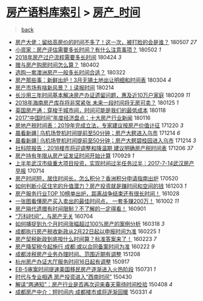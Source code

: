 [房产语料库索引](../../README.md)  > [房产_时间](房产_时间.md)
====
> [back](../README.md)

- [房产大佬：留给高房价的时间不多了！这一次，被打脸的会是谁？](http://jkwz.applinzi.com/ittc/7100302652737061898.html#%E6%88%BF%E4%BA%A7%E5%A4%A7%E4%BD%AC%EF%BC%9A%E7%95%99%E7%BB%99%E9%AB%98%E6%88%BF%E4%BB%B7%E7%9A%84%E6%97%B6%E9%97%B4%E4%B8%8D%E5%A4%9A%E4%BA%86%EF%BC%81%E8%BF%99%E4%B8%80%E6%AC%A1%EF%BC%8C%E8%A2%AB%E6%89%93%E8%84%B8%E7%9A%84%E4%BC%9A%E6%98%AF%E8%B0%81%EF%BC%9F) 180507 *27* 
- [小资家：房产评估需要多长时间？有什么注意事项？](http://jkwz.applinzi.com/ittc/7098537637034066960.html#%E5%B0%8F%E8%B5%84%E5%AE%B6%EF%BC%9A%E6%88%BF%E4%BA%A7%E8%AF%84%E4%BC%B0%E9%9C%80%E8%A6%81%E5%A4%9A%E9%95%BF%E6%97%B6%E9%97%B4%EF%BC%9F%E6%9C%89%E4%BB%80%E4%B9%88%E6%B3%A8%E6%84%8F%E4%BA%8B%E9%A1%B9%EF%BC%9F) 180502 *1* 
- [2018年房产过户流程需要多长时间](http://jkwz.applinzi.com/ittc/7095626366064264198.html#2018%E5%B9%B4%E6%88%BF%E4%BA%A7%E8%BF%87%E6%88%B7%E6%B5%81%E7%A8%8B%E9%9C%80%E8%A6%81%E5%A4%9A%E9%95%BF%E6%97%B6%E9%97%B4) 180424 *3* 
- [赠与房产购房时间怎么算？](http://jkwz.applinzi.com/ittc/7087293179772797969.html#%E8%B5%A0%E4%B8%8E%E6%88%BF%E4%BA%A7%E8%B4%AD%E6%88%BF%E6%97%B6%E9%97%B4%E6%80%8E%E4%B9%88%E7%AE%97%EF%BC%9F) 180402  
- [选购一套澳洲房产一般多长时间合适？](http://jkwz.applinzi.com/ittc/7082975013340972042.html#%E9%80%89%E8%B4%AD%E4%B8%80%E5%A5%97%E6%BE%B3%E6%B4%B2%E6%88%BF%E4%BA%A7%E4%B8%80%E8%88%AC%E5%A4%9A%E9%95%BF%E6%97%B6%E9%97%B4%E5%90%88%E9%80%82%EF%BC%9F) 180322  
- [房产那些事：新鲜出炉！3月无锡土地出让明细和时间表](http://jkwz.applinzi.com/ittc/7076235804995486731.html#%E6%88%BF%E4%BA%A7%E9%82%A3%E4%BA%9B%E4%BA%8B%EF%BC%9A%E6%96%B0%E9%B2%9C%E5%87%BA%E7%82%89%EF%BC%813%E6%9C%88%E6%97%A0%E9%94%A1%E5%9C%9F%E5%9C%B0%E5%87%BA%E8%AE%A9%E6%98%8E%E7%BB%86%E5%92%8C%E6%97%B6%E9%97%B4%E8%A1%A8) 180304 *4* 
- [房产市场有啥新风景？丨读报时间](http://jkwz.applinzi.com/ittc/7069950752049333255.html#%E6%88%BF%E4%BA%A7%E5%B8%82%E5%9C%BA%E6%9C%89%E5%95%A5%E6%96%B0%E9%A3%8E%E6%99%AF%EF%BC%9F%E4%B8%A8%E8%AF%BB%E6%8A%A5%E6%97%B6%E9%97%B4) 180214  
- [长沙用三年时间基本解决房产办证遗留问题，惠及近10万户家庭](http://jkwz.applinzi.com/ittc/7068006736055501841.html#%E9%95%BF%E6%B2%99%E7%94%A8%E4%B8%89%E5%B9%B4%E6%97%B6%E9%97%B4%E5%9F%BA%E6%9C%AC%E8%A7%A3%E5%86%B3%E6%88%BF%E4%BA%A7%E5%8A%9E%E8%AF%81%E9%81%97%E7%95%99%E9%97%AE%E9%A2%98%EF%BC%8C%E6%83%A0%E5%8F%8A%E8%BF%9110%E4%B8%87%E6%88%B7%E5%AE%B6%E5%BA%AD) 180209 *11* 
- [2018年海南房产库存将非常紧张 未来一段时间将无房可卖？](http://jkwz.applinzi.com/ittc/7062462772967638022.html#2018%E5%B9%B4%E6%B5%B7%E5%8D%97%E6%88%BF%E4%BA%A7%E5%BA%93%E5%AD%98%E5%B0%86%E9%9D%9E%E5%B8%B8%E7%B4%A7%E5%BC%A0+%E6%9C%AA%E6%9D%A5%E4%B8%80%E6%AE%B5%E6%97%B6%E9%97%B4%E5%B0%86%E6%97%A0%E6%88%BF%E5%8F%AF%E5%8D%96%EF%BC%9F) 180125 *1* 
- [英国房产通：穿梭于城市间，时间可能是我们的最低成本](http://jkwz.applinzi.com/ittc/7059915017757918225.html#%E8%8B%B1%E5%9B%BD%E6%88%BF%E4%BA%A7%E9%80%9A%EF%BC%9A%E7%A9%BF%E6%A2%AD%E4%BA%8E%E5%9F%8E%E5%B8%82%E9%97%B4%EF%BC%8C%E6%97%B6%E9%97%B4%E5%8F%AF%E8%83%BD%E6%98%AF%E6%88%91%E4%BB%AC%E7%9A%84%E6%9C%80%E4%BD%8E%E6%88%90%E6%9C%AC) 180118  
- [2017“中国时间”年度经济盘点：十大房产行业新闻](http://jkwz.applinzi.com/ittc/7059106626202502151.html#2017%E2%80%9C%E4%B8%AD%E5%9B%BD%E6%97%B6%E9%97%B4%E2%80%9D%E5%B9%B4%E5%BA%A6%E7%BB%8F%E6%B5%8E%E7%9B%98%E7%82%B9%EF%BC%9A%E5%8D%81%E5%A4%A7%E6%88%BF%E4%BA%A7%E8%A1%8C%E4%B8%9A%E6%96%B0%E9%97%BB) 180116  
- [房地产税时间表：2019年完成立法，专家建议按房产价值计征](http://jkwz.applinzi.com/ittc/7049276075517953041.html#%E6%88%BF%E5%9C%B0%E4%BA%A7%E7%A8%8E%E6%97%B6%E9%97%B4%E8%A1%A8%EF%BC%9A2019%E5%B9%B4%E5%AE%8C%E6%88%90%E7%AB%8B%E6%B3%95%EF%BC%8C%E4%B8%93%E5%AE%B6%E5%BB%BA%E8%AE%AE%E6%8C%89%E6%88%BF%E4%BA%A7%E4%BB%B7%E5%80%BC%E8%AE%A1%E5%BE%81) 171220 *3* 
- [晨看新疆│乌机场登机时间提前至50分钟；房产大鳄进入乌市](http://jkwz.applinzi.com/ittc/7046845279133762576.html#%E6%99%A8%E7%9C%8B%E6%96%B0%E7%96%86%E2%94%82%E4%B9%8C%E6%9C%BA%E5%9C%BA%E7%99%BB%E6%9C%BA%E6%97%B6%E9%97%B4%E6%8F%90%E5%89%8D%E8%87%B350%E5%88%86%E9%92%9F%EF%BC%9B%E6%88%BF%E4%BA%A7%E5%A4%A7%E9%B3%84%E8%BF%9B%E5%85%A5%E4%B9%8C%E5%B8%82) 171214 *6* 
- [晨看新疆│乌机场登机时间提前至50分钟；房产大鳄碧桂园进入乌市](http://jkwz.applinzi.com/ittc/7046691446483059729.html#%E6%99%A8%E7%9C%8B%E6%96%B0%E7%96%86%E2%94%82%E4%B9%8C%E6%9C%BA%E5%9C%BA%E7%99%BB%E6%9C%BA%E6%97%B6%E9%97%B4%E6%8F%90%E5%89%8D%E8%87%B350%E5%88%86%E9%92%9F%EF%BC%9B%E6%88%BF%E4%BA%A7%E5%A4%A7%E9%B3%84%E7%A2%A7%E6%A1%82%E5%9B%AD%E8%BF%9B%E5%85%A5%E4%B9%8C%E5%B8%82) 171214 *3* 
- [社科院报告：2018楼市将迎调整和降温期 建议明确房产税时间表](http://jkwz.applinzi.com/ittc/7043969286165496848.html#%E7%A4%BE%E7%A7%91%E9%99%A2%E6%8A%A5%E5%91%8A%EF%BC%9A2018%E6%A5%BC%E5%B8%82%E5%B0%86%E8%BF%8E%E8%B0%83%E6%95%B4%E5%92%8C%E9%99%8D%E6%B8%A9%E6%9C%9F+%E5%BB%BA%E8%AE%AE%E6%98%8E%E7%A1%AE%E6%88%BF%E4%BA%A7%E7%A8%8E%E6%97%B6%E9%97%B4%E8%A1%A8) 171206 *37* 
- [房产持有年限从房产证发证时间开始计算](http://jkwz.applinzi.com/ittc/7018658222116963344.html#%E6%88%BF%E4%BA%A7%E6%8C%81%E6%9C%89%E5%B9%B4%E9%99%90%E4%BB%8E%E6%88%BF%E4%BA%A7%E8%AF%81%E5%8F%91%E8%AF%81%E6%97%B6%E9%97%B4%E5%BC%80%E5%A7%8B%E8%AE%A1%E7%AE%97) 170929 *1* 
- [上半年武汉市级重大项目投资，实现时间过半任务过半｜2017-7-14武汉房产早报](http://jkwz.applinzi.com/ittc/6990069769326560272.html#%E4%B8%8A%E5%8D%8A%E5%B9%B4%E6%AD%A6%E6%B1%89%E5%B8%82%E7%BA%A7%E9%87%8D%E5%A4%A7%E9%A1%B9%E7%9B%AE%E6%8A%95%E8%B5%84%EF%BC%8C%E5%AE%9E%E7%8E%B0%E6%97%B6%E9%97%B4%E8%BF%87%E5%8D%8A%E4%BB%BB%E5%8A%A1%E8%BF%87%E5%8D%8A%EF%BD%9C2017-7-14%E6%AD%A6%E6%B1%89%E6%88%BF%E4%BA%A7%E6%97%A9%E6%8A%A5) 170714  
- [房产时间短，居住时间长，怎么积分？香洲积分申请指南出炉](http://jkwz.applinzi.com/ittc/6969895211093197829.html#%E6%88%BF%E4%BA%A7%E6%97%B6%E9%97%B4%E7%9F%AD%EF%BC%8C%E5%B1%85%E4%BD%8F%E6%97%B6%E9%97%B4%E9%95%BF%EF%BC%8C%E6%80%8E%E4%B9%88%E7%A7%AF%E5%88%86%EF%BC%9F%E9%A6%99%E6%B4%B2%E7%A7%AF%E5%88%86%E7%94%B3%E8%AF%B7%E6%8C%87%E5%8D%97%E5%87%BA%E7%82%89) 170520  
- [如何判断小区住宅的升值潜力？房产投资就是赚时间和空间的钱](http://jkwz.applinzi.com/ittc/6907458084242195460.html#%E5%A6%82%E4%BD%95%E5%88%A4%E6%96%AD%E5%B0%8F%E5%8C%BA%E4%BD%8F%E5%AE%85%E7%9A%84%E5%8D%87%E5%80%BC%E6%BD%9C%E5%8A%9B%EF%BC%9F%E6%88%BF%E4%BA%A7%E6%8A%95%E8%B5%84%E5%B0%B1%E6%98%AF%E8%B5%9A%E6%97%B6%E9%97%B4%E5%92%8C%E7%A9%BA%E9%97%B4%E7%9A%84%E9%92%B1) 161203 *1* 
- [房产服务行业TOP 10榜单出炉，距离战争结束还有很长时间！](http://jkwz.applinzi.com/ittc/6894135624390411269.html#%E6%88%BF%E4%BA%A7%E6%9C%8D%E5%8A%A1%E8%A1%8C%E4%B8%9ATOP+10%E6%A6%9C%E5%8D%95%E5%87%BA%E7%82%89%EF%BC%8C%E8%B7%9D%E7%A6%BB%E6%88%98%E4%BA%89%E7%BB%93%E6%9D%9F%E8%BF%98%E6%9C%89%E5%BE%88%E9%95%BF%E6%97%B6%E9%97%B4%EF%BC%81) 161028  
- [一张图看懂房产买入卖出的最佳时间点， 一套多赚200万！](http://jkwz.applinzi.com/ittc/6884176144701588484.html#%E4%B8%80%E5%BC%A0%E5%9B%BE%E7%9C%8B%E6%87%82%E6%88%BF%E4%BA%A7%E4%B9%B0%E5%85%A5%E5%8D%96%E5%87%BA%E7%9A%84%E6%9C%80%E4%BD%B3%E6%97%B6%E9%97%B4%E7%82%B9%EF%BC%8C+%E4%B8%80%E5%A5%97%E5%A4%9A%E8%B5%9A200%E4%B8%87%EF%BC%81) 161002 *11* 
- [房产隔代遗赠有时间限制？不了解的一定得看！](http://jkwz.applinzi.com/ittc/6872927814558417924.html#%E6%88%BF%E4%BA%A7%E9%9A%94%E4%BB%A3%E9%81%97%E8%B5%A0%E6%9C%89%E6%97%B6%E9%97%B4%E9%99%90%E5%88%B6%EF%BC%9F%E4%B8%8D%E4%BA%86%E8%A7%A3%E7%9A%84%E4%B8%80%E5%AE%9A%E5%BE%97%E7%9C%8B%EF%BC%81) 160901  
- [“万科时间”，与房产无关](http://jkwz.applinzi.com/ittc/6850954246949962757.html#%E2%80%9C%E4%B8%87%E7%A7%91%E6%97%B6%E9%97%B4%E2%80%9D%EF%BC%8C%E4%B8%8E%E6%88%BF%E4%BA%A7%E6%97%A0%E5%85%B3) 160704  
- [如何捕捉到九个月时间涨幅超过100%房产的案例分析](http://jkwz.applinzi.com/ittc/6810885022055662597.html#%E5%A6%82%E4%BD%95%E6%8D%95%E6%8D%89%E5%88%B0%E4%B9%9D%E4%B8%AA%E6%9C%88%E6%97%B6%E9%97%B4%E6%B6%A8%E5%B9%85%E8%B6%85%E8%BF%87100%25%E6%88%BF%E4%BA%A7%E7%9A%84%E6%A1%88%E4%BE%8B%E5%88%86%E6%9E%90) 160318 *3* 
- [成都执行房产税收新政从2月22日起以申报时间为准](http://jkwz.applinzi.com/ittc/6802634799994897413.html#%E6%88%90%E9%83%BD%E6%89%A7%E8%A1%8C%E6%88%BF%E4%BA%A7%E7%A8%8E%E6%94%B6%E6%96%B0%E6%94%BF%E4%BB%8E2%E6%9C%8822%E6%97%A5%E8%B5%B7%E4%BB%A5%E7%94%B3%E6%8A%A5%E6%97%B6%E9%97%B4%E4%B8%BA%E5%87%86) 160225 *1* 
- [房产契税新政到底按什么时间算？标准答案来了！](http://jkwz.applinzi.com/ittc/6802110401361740804.html#%E6%88%BF%E4%BA%A7%E5%A5%91%E7%A8%8E%E6%96%B0%E6%94%BF%E5%88%B0%E5%BA%95%E6%8C%89%E4%BB%80%E4%B9%88%E6%97%B6%E9%97%B4%E7%AE%97%EF%BC%9F%E6%A0%87%E5%87%86%E7%AD%94%E6%A1%88%E6%9D%A5%E4%BA%86%EF%BC%81) 160223 *7* 
- [房产降契税今起施行 成都:或以合同备案时间为准](http://jkwz.applinzi.com/ittc/6801642677388968965.html#%E6%88%BF%E4%BA%A7%E9%99%8D%E5%A5%91%E7%A8%8E%E4%BB%8A%E8%B5%B7%E6%96%BD%E8%A1%8C+%E6%88%90%E9%83%BD%3A%E6%88%96%E4%BB%A5%E5%90%88%E5%90%8C%E5%A4%87%E6%A1%88%E6%97%B6%E9%97%B4%E4%B8%BA%E5%87%86) 160222 *9* 
- [成都涉税房产业务办理时间、范围近期有调整](http://jkwz.applinzi.com/ittc/6773379754636084228.html#%E6%88%90%E9%83%BD%E6%B6%89%E7%A8%8E%E6%88%BF%E4%BA%A7%E4%B8%9A%E5%8A%A1%E5%8A%9E%E7%90%86%E6%97%B6%E9%97%B4%E3%80%81%E8%8C%83%E5%9B%B4%E8%BF%91%E6%9C%9F%E6%9C%89%E8%B0%83%E6%95%B4) 151208  
- [杭州房产办证大厅服务时间16日起有调整](http://jkwz.applinzi.com/ittc/6743072460168020997.html#%E6%9D%AD%E5%B7%9E%E6%88%BF%E4%BA%A7%E5%8A%9E%E8%AF%81%E5%A4%A7%E5%8E%85%E6%9C%8D%E5%8A%A1%E6%97%B6%E9%97%B416%E6%97%A5%E8%B5%B7%E6%9C%89%E8%B0%83%E6%95%B4) 150917  
- [EB-5审案时间提速美国移民房产逐渐进入火热阶段](http://jkwz.applinzi.com/ittc/547650615486463145.html#EB-5%E5%AE%A1%E6%A1%88%E6%97%B6%E9%97%B4%E6%8F%90%E9%80%9F%E7%BE%8E%E5%9B%BD%E7%A7%BB%E6%B0%91%E6%88%BF%E4%BA%A7%E9%80%90%E6%B8%90%E8%BF%9B%E5%85%A5%E7%81%AB%E7%83%AD%E9%98%B6%E6%AE%B5) 150731 *1* 
- [时代与专业相遇 房产投资进入“西南时间”](http://jkwz.applinzi.com/ittc/547650611408229958.html#%E6%97%B6%E4%BB%A3%E4%B8%8E%E4%B8%93%E4%B8%9A%E7%9B%B8%E9%81%87+%E6%88%BF%E4%BA%A7%E6%8A%95%E8%B5%84%E8%BF%9B%E5%85%A5%E2%80%9C%E8%A5%BF%E5%8D%97%E6%97%B6%E9%97%B4%E2%80%9D) 150430  
- [解读“两通知”：房产行业是否再次迎来春天需待时间检验](http://jkwz.applinzi.com/ittc/547650611399184499.html#%E8%A7%A3%E8%AF%BB%E2%80%9C%E4%B8%A4%E9%80%9A%E7%9F%A5%E2%80%9D%EF%BC%9A%E6%88%BF%E4%BA%A7%E8%A1%8C%E4%B8%9A%E6%98%AF%E5%90%A6%E5%86%8D%E6%AC%A1%E8%BF%8E%E6%9D%A5%E6%98%A5%E5%A4%A9%E9%9C%80%E5%BE%85%E6%97%B6%E9%97%B4%E6%A3%80%E9%AA%8C) 150408 *4* 
- [成都房产中介：短时间内 成都楼市或将逐渐回暖](http://jkwz.applinzi.com/ittc/547650611401497267.html#%E6%88%90%E9%83%BD%E6%88%BF%E4%BA%A7%E4%B8%AD%E4%BB%8B%EF%BC%9A%E7%9F%AD%E6%97%B6%E9%97%B4%E5%86%85+%E6%88%90%E9%83%BD%E6%A5%BC%E5%B8%82%E6%88%96%E5%B0%86%E9%80%90%E6%B8%90%E5%9B%9E%E6%9A%96) 150331 *4* 
